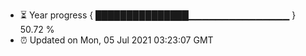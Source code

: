 - ⏳ Year progress { ███████████████▁▁▁▁▁▁▁▁▁▁▁▁▁▁▁ } 50.72 %
- ⏰ Updated on Mon, 05 Jul 2021 03:23:07 GMT

